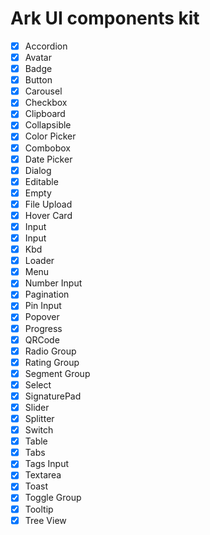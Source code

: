 # Ark UI components kit

- [x] Accordion
- [x] Avatar
- [x] Badge
- [x] Button
- [x] Carousel
- [x] Checkbox
- [x] Clipboard
- [x] Collapsible
- [x] Color Picker
- [x] Combobox
- [x] Date Picker
- [x] Dialog
- [x] Editable
- [x] Empty
- [x] File Upload
- [x] Hover Card
- [x] Input
- [x] Input
- [x] Kbd
- [x] Loader
- [x] Menu
- [x] Number Input
- [x] Pagination
- [x] Pin Input
- [x] Popover
- [x] Progress
- [x] QRCode
- [x] Radio Group
- [x] Rating Group
- [x] Segment Group
- [x] Select
- [x] SignaturePad
- [x] Slider
- [x] Splitter
- [x] Switch
- [x] Table
- [x] Tabs
- [x] Tags Input
- [x] Textarea
- [x] Toast
- [x] Toggle Group
- [x] Tooltip
- [x] Tree View
